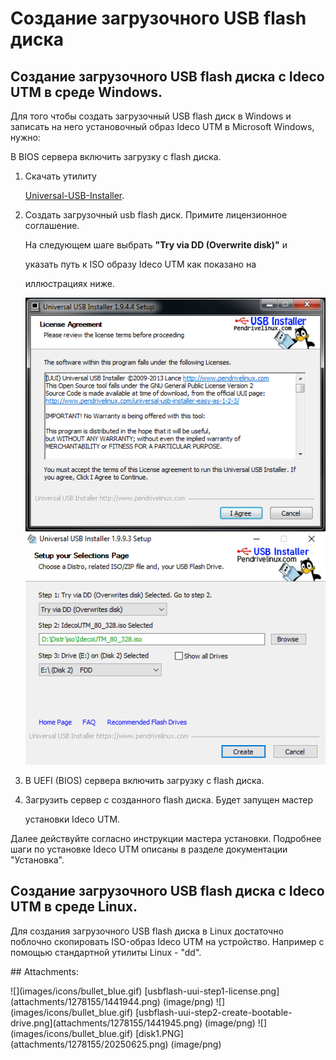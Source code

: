 # Создание загрузочного USB flash диска

## Создание загрузочного USB flash диска с Ideco UTM в среде Windows.

Для того чтобы создать загрузочный USB flash диск в Windows и записать на него установочный образ Ideco UTM в Microsoft Windows, нужно:

В BIOS сервера включить загрузку с flash диска.

1. Скачать утилиту

   [Universal-USB-Installer](http://ideco.ru/assets/Universal-USB-Installer-1.9.9.3.zip).

2. Создать загрузочный usb flash диск. Примите лицензионное соглашение.

   На следующем шаге выбрать **"Try via DD \(Overwrite disk\)"** и

   указать путь к ISO образу Ideco UTM как показано на

   иллюстрациях ниже.  

   ![](.gitbook/assets/1441944.png)![](.gitbook/assets/20250625.png)

3. В UEFI \(BIOS\) сервера включить загрузку с flash диска. 
4. Загрузить сервер с созданного flash диска. Будет запущен мастер

   установки Ideco UTM.  

Далее действуйте согласно инструкции мастера установки. Подробнее шаги по установке Ideco UTM описаны в разделе документации "Установка".

## Создание загрузочного USB flash диска с Ideco UTM в среде Linux.

Для создания загрузочного USB flash диска в Linux достаточно поблочно скопировать ISO-образ Ideco UTM на устройство. Например с помощью стандартной утилиты Linux - "dd".

 \#\# Attachments:

 !\[\]\(images/icons/bullet\_blue.gif\) \[usbflash-uui-step1-license.png\]\(attachments/1278155/1441944.png\) \(image/png\) !\[\]\(images/icons/bullet\_blue.gif\) \[usbflash-uui-step2-create-bootable-drive.png\]\(attachments/1278155/1441945.png\) \(image/png\) !\[\]\(images/icons/bullet\_blue.gif\) \[disk1.PNG\]\(attachments/1278155/20250625.png\) \(image/png\)

